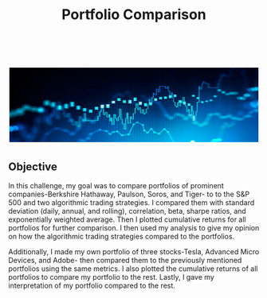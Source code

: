 <h1 align='center'>
Portfolio Comparison
<p>&nbsp;</p>
<p align='center'>
<img height="150" width="500" src="https://github.com/elliotwatt/portfolio-comparison/blob/main/comparison.jpg" alt="logo">

## Objective

In this challenge, my goal was to compare portfolios of prominent companies-Berkshire Hathaway, Paulson, Soros, and Tiger- to 
to the S&P 500 and two algorithmic trading strategies. I compared them with standard deviation (daily, annual, and rolling), 
correlation, beta, sharpe ratios, and exponentially weighted average. Then I plotted cumulative returns for all portfolios for
further comparison. I then used my analysis to give my opinion on how the algorithmic trading strategies compared to the 
portfolios.

Additionally, I made my own portfolio of three stocks-Tesla, Advanced Micro Devices, and Adobe- then compared them to the 
previously mentioned portfolios using the same metrics. I also plotted the cumulative returns of all portfolios to compare 
my portfolio to the rest. Lastly, I gave my interpretation of my portfolio compared to the rest. 
